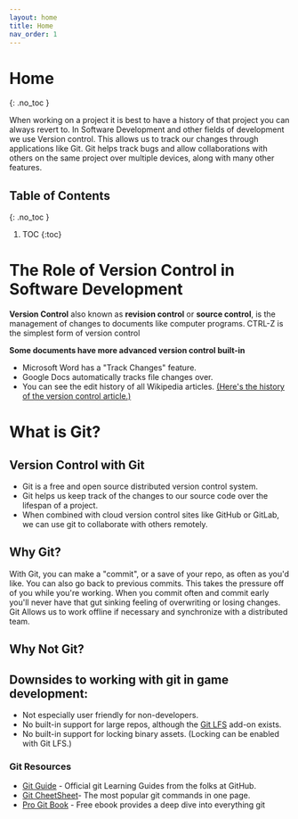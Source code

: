```yaml
---
layout: home
title: Home
nav_order: 1
---
```

<!-- prettier-ignore-start -->
# Home
{: .no_toc }

When working on a project it is best to have a history of that project you can always revert to. In Software Development and other fields of development we use Version control. This allows us to track our changes through applications like Git. Git helps track bugs and allow collaborations with others on the same project over multiple devices, along with many other features. 

## Table of Contents
{: .no_toc }

1. TOC
{:toc}

<!-- prettier-ignore-end -->
# The Role of Version Control in Software Development    

**Version Control** also known as **revision control** or **source control**, is the management of changes to documents like computer programs. CTRL-Z is the simplest form of version control

**Some documents have more advanced version control built-in** 
- Microsoft Word has a "Track Changes" feature.
- Google Docs automatically tracks file changes over.
- You can see the edit history of all Wikipedia articles. [(Here's the history of the version control article.)](https://en.wikipedia.org/w/index.php?title=Version_control&action=history)


# What is Git?
## Version Control with Git 
- Git is a free and open source distributed version control system.
- Git helps us keep track of the changes to our source code over the lifespan of a project.
- When combined with cloud version control sites like GitHub or GitLab, we can use git to collaborate with others remotely.


## Why Git?
With Git, you can make a "commit", or a save of your repo, as often as you'd like. You can also go back to previous commits. This takes the pressure off of you while you're working. When you commit often and commit early you'll never have that gut sinking feeling of overwriting or losing changes. Git Allows us to work offline if necessary and synchronize with a distributed team.

## Why Not Git?
## Downsides to working with git in game development:
- Not especially user friendly for non-developers.
- No built-in support for large repos, although the [Git LFS](https://git-lfs.com/) add-on exists.
- No built-in support for locking binary assets. (Locking can be enabled with Git LFS.)

### Git Resources 
- [Git Guide](https://github.com/git-guides) - Official git Learning Guides from the folks at GitHub.
- [Git CheetSheet](https://training.github.com/downloads/github-git-cheat-sheet/)- The most popular git commands in one page.
- [Pro Git Book](http://git-scm.com/book) - Free ebook provides a deep dive into everything git

